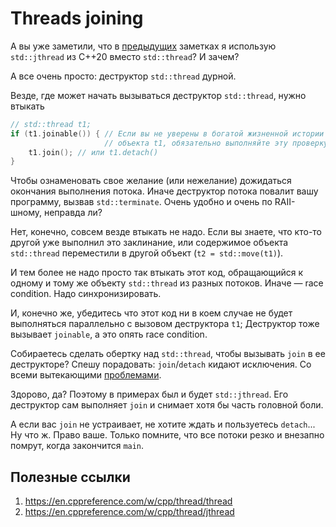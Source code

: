 # Threads joining

А вы уже заметили, что в [предыдущих](./race_condition.md) заметках я использую `std::jthread` из C++20 вместо `std::thread`? И зачем?

А все очень просто: деструктор `std::thread` дурной.

Везде, где может начать вызываться деструктор `std::thread`, нужно втыкать
```C++
// std::thread t1;
if (t1.joinable()) { // Если вы не уверены в богатой жизненной истории
                     // объекта t1, обязательно выполняйте эту проверку
    t1.join(); // или t1.detach()
}
```

Чтобы ознаменовать свое желание (или нежелание) дожидаться окончания выполнения потока.
Иначе деструктор потока повалит вашу программу, вызвав `std::terminate`.
Очень удобно и очень по RAII-шному, неправда ли?

Нет, конечно, совсем везде втыкать не надо. Если вы знаете, что кто-то другой уже выполнил это заклинание, или содержимое объекта `std::thread` переместили в другой объект (`t2 = std::move(t1)`).

И тем более не надо просто так втыкать этот код, обращающийся к одному и тому же объекту `std::thread` из разных потоков. Иначе — race condition. Надо синхронизировать.

И, конечно же, убедитесь что этот код ни в коем случае не будет выполняться параллельно с вызовом деструктора `t1`; Деструктор тоже вызывает `joinable`, а это опять race condition.

Собираетесь сделать обертку над `std::thread`, чтобы вызывать `join` в ее деструкторе? Спешу порадовать: `join`/`detach` кидают исключения. Со всеми вытекающими [проблемами](../runtime/noexcept.md).

Здорово, да? Поэтому в примерах был и будет `std::jthread`. Его деструктор сам выполняет `join` и снимает хотя бы часть головной боли.

А если вас `join` не устраивает, не хотите ждать и пользуетесь `detach`... Ну что ж. Право ваше. Только помните, что все потоки резко и внезапно помрут, когда закончится `main`.


## Полезные ссылки
1. https://en.cppreference.com/w/cpp/thread/thread
2. https://en.cppreference.com/w/cpp/thread/jthread